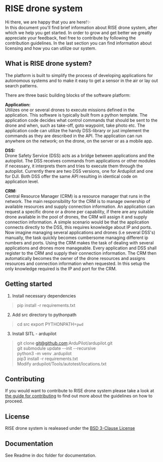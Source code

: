 # RISE drone system
Hi there, we are happy that you are here!✨ <br />
In this document you'll find brief information about RISE drone system, after which we help you get started. In order to grow and get better we greatly appreciate your feedback, feel free to contribute by following the contribution guidelines. In the last section you can find information about licensing and how you can utilize our system.

## What is RISE drone system?
The platform is built to simplify the process of developing applications for autonomous systems and to make it easy to get a sensor in the air or lay out search patterns.

There are three basic building blocks of the software platform:

**Application:** <br />
Utilizes one or several drones to execute missions defined in the application. This software is typically built from a python template. The application code decides what control commands that should be sent to the drone and when, such as take-off, goto waypoint, take photo etc. The application code can utilize the handy DSS-library or just implement the commands as they are described in the API. The application can run anywhere on the network; on the drone, on the server or as a mobile app.

**DSS:** <br />
Drone Safety Service (DSS) acts as a bridge between applications and the autopilot. The DSS receives commands from applications or other modules if necessary, it interprets them and tries to execute them through the autopilot. Currently there are two DSS versions, one for Ardupilot and one for DJI. Both DSS offer the same API resulting in identical code on application level.

**CRM:**<br />
Central Resource Manager (CRM) is a resource manager that runs in the network. The main responsibility for the CRM is to manage ownership of available resources and supply connection information. An application can request a specific drone or a drone per capability, if there are any suitable drone available in the pool of drones, the CRM will assign it and supply connection information. A simple scenario would be that the application connects directly to the DSS, this requires knowledge about IP and ports. Now imagine managing several applications and drones (i.e several DSS's) manually, the task quickly becomes cumbersome managing different ip numbers and ports. Using the CRM makes the task of dealing with several applications and drones more manageable. Every application and DSS shall register to the CRM and supply their connection information. The CRM then automatically becomes the owner of the drone resources and assigns resources and connection information when requested. In this setup the only knowledge required is the IP and port for the CRM.

## Getting started

1. Install necessary dependencies

> pip install -r requirements.txt

2. Add src directory to pythonpath

> cd src
> export PYTHONPATH=`pwd` 


3. Install SITL - ardupilot

> git clone git@github.com:ArduPilot/ardupilot.git <br/>
> git submodule update --init --recursive <br/>
> python3 -m venv .ardupilot <br/>
> pip3 install -r requirements.txt <br/>
> Modify ardupilot/Tools/autotest/locations.txt <br/>

## Contributing
If you would want to contribute to RISE drone system please take a look at [the guide for contributing](contributing.md) to find out more about the guidelines on how to proceed.

## License
RISE drone system is realeased under the [BSD 3-Clause License](https://opensource.org/licenses/BSD-3-Clause)

## Documentation
See Readme in doc folder for documentation.
